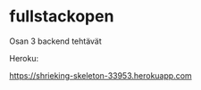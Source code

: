 # fullstackopen 
Osan 3 backend tehtävät

Heroku: 

https://shrieking-skeleton-33953.herokuapp.com


